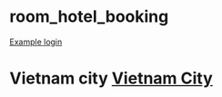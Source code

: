 # room_hotel_booking
[Example login](https://www.geeksforgeeks.org/django-sign-up-and-login-with-confirmation-email-python/)  

# Vietnam city  [Vietnam City](https://github.com/sunshine-tech/VietnamProvinces)

